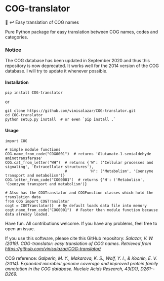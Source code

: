 # COG-translator
🧬 ↩️ Easy translation of COG names

Pure Python package for easy translation between COG names, codes and categories.

### Notice
The COG database has been updated in September 2020 and thus this repository is now deprecated. It works well for the 2014 version of the COG database.
I will try to update it whenever possible.

#### Installation
`pip install COG-translator`

or
```
git clone https://github.com/vinisalazar/COG-translator.git
cd COG-translator
python setup.py install  # or even `pip install .`
```

#### Usage
```
import COG

# Simple module functions
COG.name_from_code("COG0001")  # returns 'Glutamate-1-semialdehyde aminotransferase'
COG.cat_from_letter("WH")  # returns {'W': ('Cellular processes and signaling', 'Extracellular structures'),
                           #          'H': ('Metabolism', 'Coenzyme transport and metabolism')}
COG.letter_from_code("COG0001")  # returns {'H': ('Metabolism', 'Coenzyme transport and metabolism')}

# Also has the COGTranslator and COGFunction classes which hold the translation data
from COG import COGTranslator
cogt = COGTranslator()  # By default loads data file into memory
cogt.name_from_code("COG0001")  # Faster than module function because data already loaded.
```

Have fun.
All contributions welcome.
If you have any problems, feel free to open an issue.

If you use this software, please cite this GitHub repository:
*Salazar, V. W. (2019). COG-translator: easy translation of COG names. Retrieved from https://github.com/vinisalazar/COG-translator/*

COG reference:
*Galperin, M. Y., Makarova, K. S., Wolf, Y. I., & Koonin, E. V. (2014). Expanded microbial genome coverage and improved protein family annotation in the COG database. Nucleic Acids Research, 43(D1), D261--D269.*
